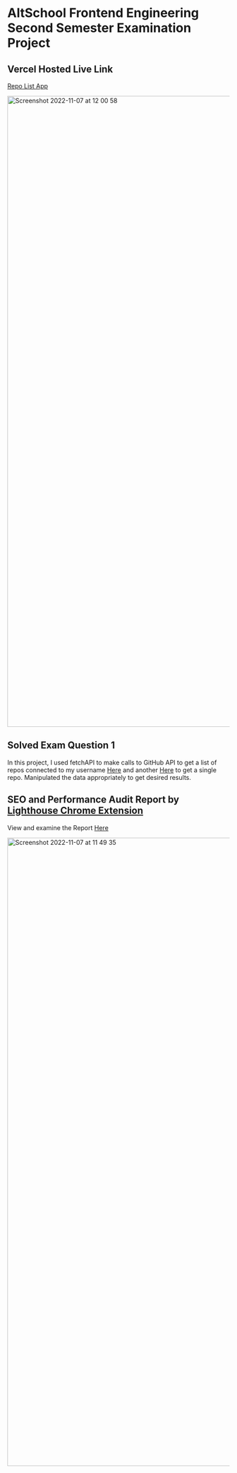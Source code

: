 # AltSchool Frontend Engineering Second Semester Examination Project

## Vercel Hosted Live Link

[Repo List App](https://altschool-second-semester-exam-chi.vercel.app/)

<img width="1429" alt="Screenshot 2022-11-07 at 12 00 58" src="https://user-images.githubusercontent.com/16335826/200294662-c40a1cfe-7577-44ba-9dca-a0728e318ec7.png">

## Solved Exam Question 1

In this project, I used fetchAPI to make calls to GitHub API to get a list of repos connected to my username [Here](https://api.github.com/users/EmmanuelOloke/repos) and another [Here](https://api.github.com/repos/EmmanuelOloke/altschool-second-semester-exam) to get a single repo. Manipulated the data appropriately to get desired results.

## SEO and Performance Audit Report by [Lighthouse Chrome Extension](https://chrome.google.com/webstore/detail/lighthouse/blipmdconlkpinefehnmjammfjpmpbjk?hl=en)

View and examine the Report [Here](https://googlechrome.github.io/lighthouse/viewer/?psiurl=https%3A%2F%2Faltschool-second-semester-exam-chi.vercel.app%2F&strategy=mobile&category=performance&category=accessibility&category=best-practices&category=seo&category=pwa&utm_source=lh-chrome-ext)


<img width="1423" alt="Screenshot 2022-11-07 at 11 49 35" src="https://user-images.githubusercontent.com/16335826/200293425-1a5c814f-1bb1-4207-b3b5-911140bd7a8b.png">
